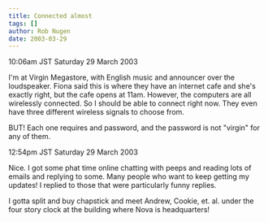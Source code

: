 ```yaml
---
title: Connected almost
tags: []
author: Rob Nugen
date: 2003-03-29
---
```


<p class=date>10:06am JST Saturday 29 March 2003</p>

<p>I'm at Virgin Megastore, with English music and announcer over the
loudspeaker.  Fiona said this is where they have an internet cafe and
she's exactly right, but the cafe opens at 11am.  However, the
computers are all wirelessly connected.  So I should be able to
connect right now.  They even have three different wireless signals to
choose from.</p>

<p>BUT! Each one requires and password, and the password is not
"virgin" for any of them.</p>

<p class=date>12:54pm JST Saturday 29 March 2003</p>

<p>Nice. I got some phat time online chatting with peeps and reading
lots of emails and replying to some.  Many people who want to keep
getting my updates!  I replied to those that were particularly funny
replies.</p>

<p>I gotta split and buy chapstick and meet Andrew, Cookie,
et. al. under the four story clock at the building where Nova is
headquarters!</p>
